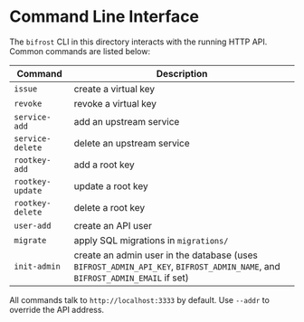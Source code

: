# Command Line Interface

The `bifrost` CLI in this directory interacts with the running HTTP API. Common
commands are listed below:

| Command | Description |
|---------|-------------|
| `issue` | create a virtual key |
| `revoke` | revoke a virtual key |
| `service-add` | add an upstream service |
| `service-delete` | delete an upstream service |
| `rootkey-add` | add a root key |
| `rootkey-update` | update a root key |
| `rootkey-delete` | delete a root key |
| `user-add` | create an API user |
| `migrate` | apply SQL migrations in `migrations/` |
| `init-admin` | create an admin user in the database (uses `BIFROST_ADMIN_API_KEY`, `BIFROST_ADMIN_NAME`, and `BIFROST_ADMIN_EMAIL` if set) |

All commands talk to `http://localhost:3333` by default. Use `--addr` to
override the API address.
